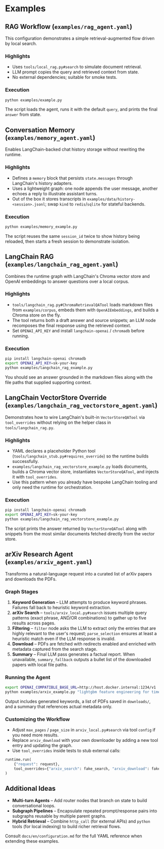 # Examples

## RAG Workflow (`examples/rag_agent.yaml`)

This configuration demonstrates a simple retrieval-augmented flow driven by local search.

### Highlights

- Uses `tools/local_rag.py#search` to simulate document retrieval.
- LLM prompt copies the query and retrieved context from state.
- No external dependencies; suitable for smoke tests.

### Execution

```bash
python examples/example.py
```

The script loads the agent, runs it with the default `query`, and prints the final `answer` from state.

## Conversation Memory (`examples/memory_agent.yaml`)

Enables LangChain-backed chat history storage without rewriting the runtime.

### Highlights

- Defines a `memory` block that persists `state.messages` through LangChain's history adapters.
- Uses a lightweight graph: one node appends the user message, another echoes a reply to illustrate assistant turns.
- Out of the box it stores transcripts in `examples/data/history-<session>.jsonl`; swap `kind` to `redis`/`sqlite` for stateful backends.

### Execution

```bash
python examples/memory_example.py
```

The script reuses the same `session_id` twice to show history being reloaded, then starts a fresh session to demonstrate isolation.

## LangChain RAG (`examples/langchain_rag_agent.yaml`)

Combines the runtime graph with LangChain's Chroma vector store and OpenAI embeddings to answer questions over a local corpus.

### Highlights

- `tools/langchain_rag.py#ChromaRetrievalQATool` loads markdown files from `examples/corpus`, embeds them with `OpenAIEmbeddings`, and builds a Chroma store on the fly.
- The tool returns both a draft answer and source snippets; an LLM node recomposes the final response using the retrieved context.
- Set `OPENAI_API_KEY` and install `langchain-openai` / `chromadb` before running.

### Execution

```bash
pip install langchain-openai chromadb
export OPENAI_API_KEY=sk-your-key
python examples/langchain_rag_example.py
```

You should see an answer grounded in the markdown files along with the file paths that supplied supporting context.

## LangChain VectorStore Override (`examples/langchain_rag_vectorstore_agent.yaml`)

Demonstrates how to wire LangChain's built-in `VectorStoreQATool` via `tool_overrides` without relying on the helper class in `tools/langchain_rag.py`.

### Highlights

- YAML declares a placeholder Python tool (`tools/langchain_stub.py#requires_override`) so the runtime builds successfully.
- `examples/langchain_rag_vectorstore_example.py` loads documents, builds a Chroma vector store, instantiates `VectorStoreQATool`, and injects it with `tool_overrides`.
- Use this pattern when you already have bespoke LangChain tooling and only need the runtime for orchestration.

### Execution

```bash
pip install langchain-openai chromadb
export OPENAI_API_KEY=sk-your-key
python examples/langchain_rag_vectorstore_example.py
```

The script prints the answer returned by `VectorStoreQATool` along with snippets from the most similar documents fetched directly from the vector store.

## arXiv Research Agent (`examples/arxiv_agent.yaml`)

Transforms a natural-language request into a curated list of arXiv papers and downloads the PDFs.

### Graph Stages

1. **Keyword Generation** – LLM attempts to produce keyword phrases. Failures fall back to heuristic keyword extraction.
2. **arXiv Search** – `tools/arxiv_local.py#search` issues multiple query patterns (exact phrase, AND/OR combinations) to gather up to five results across pages.
3. **Filtering** – `filter` node asks the LLM to extract only the entries that are highly relevant to the user's request; `parse_selection` ensures at least a heuristic match even if the LLM response is invalid.
4. **Download** – PDFs are fetched with redirects enabled and enriched with metadata captured from the search stage.
5. **Summary** – Final LLM pass generates a factual report. When unavailable, `summary_fallback` outputs a bullet list of the downloaded papers with local file paths.

### Running the Agent

```bash
export OPENAI_COMPATIBLE_BASE_URL=http://host.docker.internal:1234/v1
python examples/arxiv_example.py "lightgbm feature engineering for time series"
```

Output includes generated keywords, a list of PDFs saved in `downloads/`, and a summary that references actual metadata only.

### Customizing the Workflow

- Adjust `max_pages` / `page_size` in `arxiv_local.py#search` via tool `config` if you need more results.
- Replace `arxiv_download` with your own downloader by adding a new tool entry and updating the graph.
- Use `tool_overrides` inside tests to stub external calls:

```python
runtime.run(
    {"request": request},
    tool_overrides={"arxiv_search": fake_search, "arxiv_download": fake_download},
)
```

## Additional Ideas

- **Multi-turn Agents** – Add router nodes that branch on state to build conversational loops.
- **Subgraph Pipelines** – Encapsulate repeated prompt/response pairs into subgraphs reusable by multiple parent graphs.
- **Hybrid Retrieval** – Combine `http_call` (for external APIs) and `python` tools (for local indexing) to build richer retrieval flows.

Consult `docs/en/configuration.md` for the full YAML reference when extending these examples.
